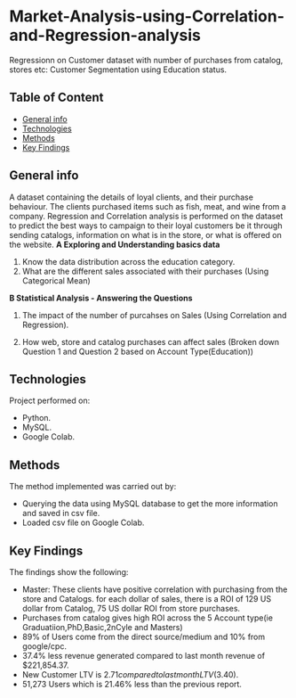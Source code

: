 # Market-Analysis-using-Correlation-and-Regression-analysis

Regressionn on Customer dataset with number of purchases from catalog, stores etc: Customer Segmentation using Education status.

## Table of Content
* [General info](#general-info)
* [Technologies](#technologies)
* [Methods](#methods)
* [Key Findings](#key-findings)

## General info
A dataset containing the details of loyal clients, and their purchase behaviour. The clients purchased items such as fish, meat, and wine from a company. Regression and Correlation analysis is performed on the dataset to predict the best ways to campaign to their loyal customers be it through sending catalogs, information on what is in the store, or what is offered on the website.
<b> A Exploring and Understanding basics data </b>

1. Know the data distribution across the education category.
2. What are the different sales associated with their purchases (Using Categorical Mean)

<b> B Statistical Analysis - Answering the Questions</b>
1. The impact of the number of purcahses on Sales (Using Correlation and Regression).

2. How web, store and catalog purchases can affect sales (Broken down Question 1 and Question 2 based on Account Type(Education))


## Technologies
Project performed on:
* Python.
* MySQL.
* Google Colab.


## Methods

The method implemented was carried out by:
* Querying the data using MySQL database to get the more information and saved in csv file.
* Loaded csv file on Google Colab.


## Key Findings

The findings show the following:
*  Master: These clients have positive correlation with purchasing from the store and Catalogs. for each dollar of sales, there is a ROI of 129 US dollar from Catalog,    75 US dollar ROI from store purchases.
* Purchases from catalog gives high ROI across the 5 Account type(ie Graduatiion,PhD,Basic,2nCyle and Masters)
* 89% of Users come from the direct source/medium and 10% from google/cpc.
* 37.4% less revenue generated compared to last month revenue of $221,854.37.
* New Customer LTV is $2.71 compared to last month LTV ($3.40).
* 51,273 Users which is 21.46% less than the previous report.
